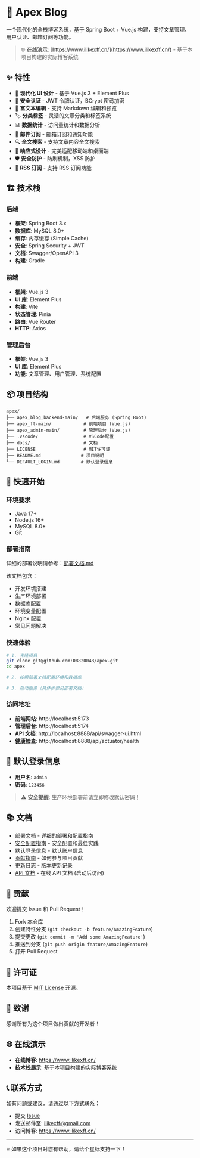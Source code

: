 # 🚀 Apex Blog

一个现代化的全栈博客系统，基于 Spring Boot + Vue.js 构建，支持文章管理、用户认证、邮箱订阅等功能。

> 🌐 **在线演示**: [https://www.ilikexff.cn/](https://www.ilikexff.cn/) - 基于本项目构建的实际博客系统

## ✨ 特性

- 🎨 **现代化 UI 设计** - 基于 Vue.js 3 + Element Plus
- 🔐 **安全认证** - JWT 令牌认证，BCrypt 密码加密
- 📝 **富文本编辑** - 支持 Markdown 编辑和预览
- 🏷️ **分类标签** - 灵活的文章分类和标签系统
- 📊 **数据统计** - 访问量统计和数据分析
- 📧 **邮件订阅** - 邮箱订阅和通知功能
- 🔍 **全文搜索** - 支持文章内容全文搜索
- 📱 **响应式设计** - 完美适配移动端和桌面端
- 🛡️ **安全防护** - 防刷机制，XSS 防护
- 📄 **RSS 订阅** - 支持 RSS 订阅功能

## 🏗️ 技术栈

### 后端

- **框架**: Spring Boot 3.x
- **数据库**: MySQL 8.0+
- **缓存**: 内存缓存 (Simple Cache)
- **安全**: Spring Security + JWT
- **文档**: Swagger/OpenAPI 3
- **构建**: Gradle

### 前端

- **框架**: Vue.js 3
- **UI 库**: Element Plus
- **构建**: Vite
- **状态管理**: Pinia
- **路由**: Vue Router
- **HTTP**: Axios

### 管理后台

- **框架**: Vue.js 3
- **UI 库**: Element Plus
- **功能**: 文章管理、用户管理、系统配置

## 📦 项目结构

```
apex/
├── apex_blog_backend-main/   # 后端服务 (Spring Boot)
├── apex_ft-main/            # 前端项目 (Vue.js)
├── apex_admin-main/         # 管理后台 (Vue.js)
├── .vscode/                 # VSCode配置
├── docs/                    # 文档
├── LICENSE                  # MIT许可证
├── README.md               # 项目说明
└── DEFAULT_LOGIN.md        # 默认登录信息
```

## 🚀 快速开始

### 环境要求

- Java 17+
- Node.js 16+
- MySQL 8.0+
- Git

### 部署指南

详细的部署说明请参考：[部署文档.md](部署文档.md)

该文档包含：

- 开发环境搭建
- 生产环境部署
- 数据库配置
- 环境变量配置
- Nginx 配置
- 常见问题解决

### 快速体验

```bash
# 1. 克隆项目
git clone git@github.com:08820048/apex.git
cd apex

# 2. 按照部署文档配置环境和数据库

# 3. 启动服务（具体步骤见部署文档）
```

### 访问地址

- **前端网站**: http://localhost:5173
- **管理后台**: http://localhost:5174
- **API 文档**: http://localhost:8888/api/swagger-ui.html
- **健康检查**: http://localhost:8888/api/actuator/health

## 🔑 默认登录信息

- **用户名**: `admin`
- **密码**: `123456`

> ⚠️ **安全提醒**: 生产环境部署前请立即修改默认密码！

## 📚 文档

- [部署文档](部署文档.md) - 详细的部署和配置指南
- [安全配置指南](SECURITY.md) - 安全配置和最佳实践
- [默认登录信息](DEFAULT_LOGIN.md) - 默认账户信息
- [贡献指南](CONTRIBUTING.md) - 如何参与项目贡献
- [更新日志](CHANGELOG.md) - 版本更新记录
- [API 文档](http://localhost:8888/api/swagger-ui.html) - 在线 API 文档 (启动后访问)

## 🤝 贡献

欢迎提交 Issue 和 Pull Request！

1. Fork 本仓库
2. 创建特性分支 (`git checkout -b feature/AmazingFeature`)
3. 提交更改 (`git commit -m 'Add some AmazingFeature'`)
4. 推送到分支 (`git push origin feature/AmazingFeature`)
5. 打开 Pull Request

## 📄 许可证

本项目基于 [MIT License](LICENSE) 开源。

## 🙏 致谢

感谢所有为这个项目做出贡献的开发者！

## 🌐 在线演示

- **在线博客**: https://www.ilikexff.cn/
- **技术栈展示**: 基于本项目构建的实际博客系统

## 📞 联系方式

如有问题或建议，请通过以下方式联系：

- 提交 [Issue](https://github.com/08820048/apex/issues)
- 发送邮件至: ilikexff@gmail.com
- 访问博客: https://www.ilikexff.cn/

---

⭐ 如果这个项目对您有帮助，请给个星标支持一下！
